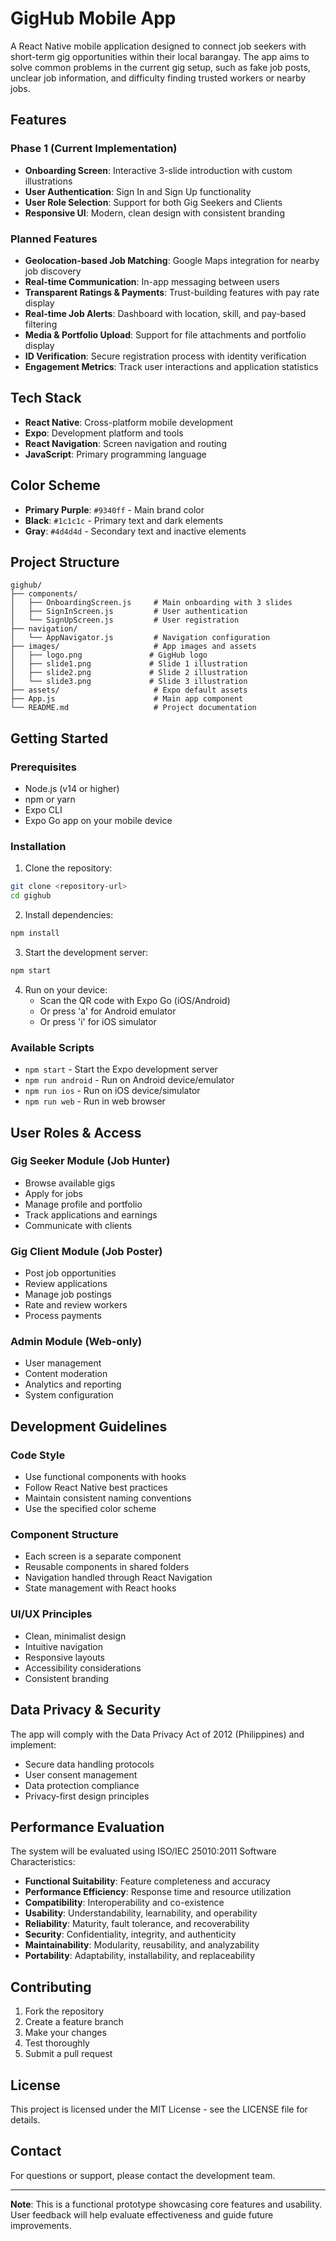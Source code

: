 # GigHub Mobile App

A React Native mobile application designed to connect job seekers with short-term gig opportunities within their local barangay. The app aims to solve common problems in the current gig setup, such as fake job posts, unclear job information, and difficulty finding trusted workers or nearby jobs.

## Features

### Phase 1 (Current Implementation)
- **Onboarding Screen**: Interactive 3-slide introduction with custom illustrations
- **User Authentication**: Sign In and Sign Up functionality
- **User Role Selection**: Support for both Gig Seekers and Clients
- **Responsive UI**: Modern, clean design with consistent branding

### Planned Features
- **Geolocation-based Job Matching**: Google Maps integration for nearby job discovery
- **Real-time Communication**: In-app messaging between users
- **Transparent Ratings & Payments**: Trust-building features with pay rate display
- **Real-time Job Alerts**: Dashboard with location, skill, and pay-based filtering
- **Media & Portfolio Upload**: Support for file attachments and portfolio display
- **ID Verification**: Secure registration process with identity verification
- **Engagement Metrics**: Track user interactions and application statistics

## Tech Stack

- **React Native**: Cross-platform mobile development
- **Expo**: Development platform and tools
- **React Navigation**: Screen navigation and routing
- **JavaScript**: Primary programming language

## Color Scheme

- **Primary Purple**: `#9340ff` - Main brand color
- **Black**: `#1c1c1c` - Primary text and dark elements
- **Gray**: `#4d4d4d` - Secondary text and inactive elements

## Project Structure

```
gighub/
├── components/
│   ├── OnboardingScreen.js     # Main onboarding with 3 slides
│   ├── SignInScreen.js         # User authentication
│   └── SignUpScreen.js         # User registration
├── navigation/
│   └── AppNavigator.js         # Navigation configuration
├── images/                     # App images and assets
│   ├── logo.png               # GigHub logo
│   ├── slide1.png             # Slide 1 illustration
│   ├── slide2.png             # Slide 2 illustration
│   └── slide3.png             # Slide 3 illustration
├── assets/                     # Expo default assets
├── App.js                      # Main app component
└── README.md                   # Project documentation
```

## Getting Started

### Prerequisites
- Node.js (v14 or higher)
- npm or yarn
- Expo CLI
- Expo Go app on your mobile device

### Installation

1. Clone the repository:
```bash
git clone <repository-url>
cd gighub
```

2. Install dependencies:
```bash
npm install
```

3. Start the development server:
```bash
npm start
```

4. Run on your device:
   - Scan the QR code with Expo Go (iOS/Android)
   - Or press 'a' for Android emulator
   - Or press 'i' for iOS simulator

### Available Scripts

- `npm start` - Start the Expo development server
- `npm run android` - Run on Android device/emulator
- `npm run ios` - Run on iOS device/simulator
- `npm run web` - Run in web browser

## User Roles & Access

### Gig Seeker Module (Job Hunter)
- Browse available gigs
- Apply for jobs
- Manage profile and portfolio
- Track applications and earnings
- Communicate with clients

### Gig Client Module (Job Poster)
- Post job opportunities
- Review applications
- Manage job postings
- Rate and review workers
- Process payments

### Admin Module (Web-only)
- User management
- Content moderation
- Analytics and reporting
- System configuration

## Development Guidelines

### Code Style
- Use functional components with hooks
- Follow React Native best practices
- Maintain consistent naming conventions
- Use the specified color scheme

### Component Structure
- Each screen is a separate component
- Reusable components in shared folders
- Navigation handled through React Navigation
- State management with React hooks

### UI/UX Principles
- Clean, minimalist design
- Intuitive navigation
- Responsive layouts
- Accessibility considerations
- Consistent branding

## Data Privacy & Security

The app will comply with the Data Privacy Act of 2012 (Philippines) and implement:
- Secure data handling protocols
- User consent management
- Data protection compliance
- Privacy-first design principles

## Performance Evaluation

The system will be evaluated using ISO/IEC 25010:2011 Software Characteristics:
- **Functional Suitability**: Feature completeness and accuracy
- **Performance Efficiency**: Response time and resource utilization
- **Compatibility**: Interoperability and co-existence
- **Usability**: Understandability, learnability, and operability
- **Reliability**: Maturity, fault tolerance, and recoverability
- **Security**: Confidentiality, integrity, and authenticity
- **Maintainability**: Modularity, reusability, and analyzability
- **Portability**: Adaptability, installability, and replaceability

## Contributing

1. Fork the repository
2. Create a feature branch
3. Make your changes
4. Test thoroughly
5. Submit a pull request

## License

This project is licensed under the MIT License - see the LICENSE file for details.

## Contact

For questions or support, please contact the development team.

---

**Note**: This is a functional prototype showcasing core features and usability. User feedback will help evaluate effectiveness and guide future improvements.
